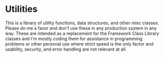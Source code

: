 # Utilities
This is a library of utility functions, data structures, and other misc classes. Please do me a favor and don't use these in any production system in any way.
These are intended as a replacement for the Framework Class Library classes and I'm mostly coding them for assistance in programming problems or other personal
use where strict speed is the only factor and usability, security, and error handling are not relevant at all.